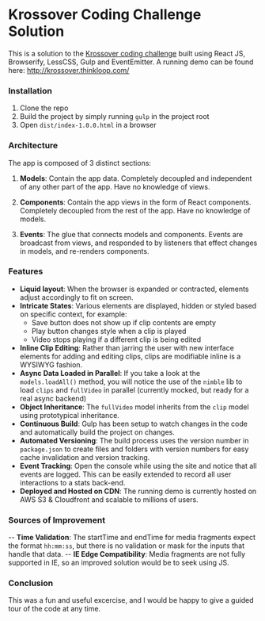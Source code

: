 # Krossover Coding Challenge Solution
This is a solution to the [Krossover coding challenge](coding-challenge.pdf) built using React JS, Browserify, LessCSS, Gulp and EventEmitter. A running demo can be found here: http://krossover.thinkloop.com/

### Installation
1. Clone the repo
2. Build the project by simply running `gulp` in the project root
3. Open `dist/index-1.0.0.html` in a browser

### Architecture
The app is composed of 3 distinct sections:

1. **Models**: Contain the app data. Completely decoupled and independent of any other part of the app. Have no knowledge of views.

2. **Components**: Contain the app views in the form of React components. Completely decoupled from the rest of the app. Have no knowledge of models.

3. **Events**: The glue that connects models and components. Events are broadcast from views, and responded to by listeners that effect changes in models, and re-renders components.

### Features
- **Liquid layout**: When the browser is expanded or contracted, elements adjust accordingly to fit on screen.
- **Intricate States**: Various elements are displayed, hidden or styled based on specific context, for example:
    - Save button does not show up if clip contents are empty
    - Play button changes style when a clip is played
    - Video stops playing if a different clip is being edited
- **Inline Clip Editing**: Rather than jarring the user with new interface elements for adding and editing clips, clips are modifiable inline is a WYSIWYG fashion.
- **Async Data Loaded in Parallel**: If you take a look at the `models.loadAll()` method, you will notice the use of the `nimble` lib to load `clips` and `fullVideo` in parallel (currently mocked, but ready for a real async backend)
- **Object Inheritance**: The `fullVideo` model inherits from the `clip` model using prototypical inheritance.
- **Continuous Build**: Gulp has been setup to watch changes in the code and automatically build the project on changes.
- **Automated Versioning**: The build process uses the version number in `package.json` to create files and folders with version numbers for easy cache invalidation and version tracking.
- **Event Tracking**: Open the console while using the site and notice that all events are logged. This can be easily extended to record all user interactions to a stats back-end.
- **Deployed and Hosted on CDN**: The running demo is currently hosted on AWS S3 & Cloudfront and scalable to millions of users.


### Sources of Improvement
-- **Time Validation**: The startTime and endTime for media fragments expect the format `hh:mm:ss`, but there is no validation or mask for the inputs that handle that data.
-- **IE Edge Compatibility**: Media fragments are not fully supported in IE, so an improved solution would be to seek using JS.

### Conclusion
This was a fun and useful excercise, and I would be happy to give a guided tour of the code at any time. 